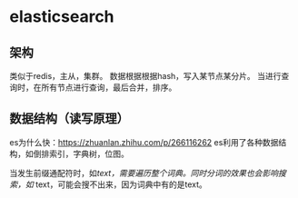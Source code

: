 # elasticsearch
## 架构
类似于redis，主从，集群。
数据根据根据hash，写入某节点某分片。
当进行查询时，在所有节点进行查询，最后合并，排序。

## 数据结构（读写原理）
es为什么快：https://zhuanlan.zhihu.com/p/266116262
es利用了各种数据结构，如倒排索引，字典树，位图。

当发生前缀通配符时，如*text，需要遍历整个词典。同时分词的效果也会影响搜索，如* text，可能会搜不出来，因为词典中有的是text。